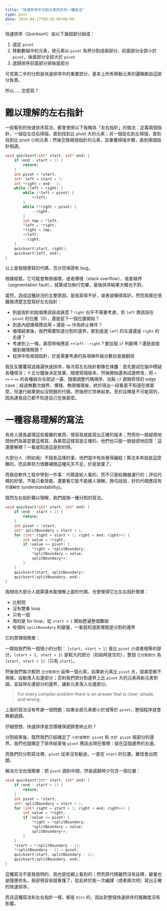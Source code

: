 ```yaml
---
title: "快速排序中分割元素的的另一種寫法"
type: post
date: 2019-04-17T00:30:00+08:00
---
```


快速排序（Quicksort）由以下幾個部分組成：

1. 選定 `pivot`
2. 移動數組中的元素，使元素以 `pivot` 為界分割成兩部分，前面部分全部小於 `pivot`，後面部分全部大於 `pivot`
3. 遞歸排序前面部分與後面部分

可見第二步的分割是快速排序中的重要部分，基本上所有移動元素的邏輯都由這部分負責。

所以……怎麼寫？

# 難以理解的左右指針

一般看到的快速排序寫法，都會使用以下我稱為「左右指針」的做法：定義兩個指針，一個從左往右掃描，直到找到比 pivot 大的元素；另一個從右到左掃描，直到找到比 pivot 小的元素；然後交換兩個指針的元素，並重覆掃描步驟，直到兩個指針相遇。

```C
void quicksort(int* start, int* end) {
    if (end - start < 2) {
        return;
    }
    int pivot = *start;
    int* left = start + 1;
    int *right = end - 1;
    while (left < right) {
        while (*left < pivot) {
            ++left;
        }
        while (*right > pivot) {
            --right;
        }
        int tmp = *left;
        *left = *right;
        *right = tmp;
        ++left;
        --right;
    }
    quicksort(start, right);
    quicksort(left, end);
}
```

以上是我隨便寫的代碼，百分百保證有 bug。

根據經驗，它可能會無限循環，或者爆棧（stack overflow），或者越界（segmentation fault），就算成功執行完畢，最後排序結果大概也不對。

當然，造成這種狀況的主要原因，是我寫得不好，或者說懶得寫好。然而我實在很難搞清楚怎麼寫好左右指針：

 - 到底指針初始值應該設成甚麼？`right` 似乎不需要考慮，但 `left` 應該設在 `pivot` 的位置（0），還是從下一個位置開始？
 - 到底內部循環應該用 `<` 還是 `<=` 作為終止條件？
 - 循環結束後，我們需要知道分割的邊界，那到底是 `left` 的左邊還是 `right` 的右邊？
 - 考慮到上一條，甚麼時候應該 `++left` `--right`？要加個 `if` 判斷嗎？還是直接搬到循環開頭？
 - 程序中有兩個指針，於是需要考慮的各項條件組合數目直接翻倍

我反反覆覆寫過幾遍快速排序，每次寫左右指針都像在煉蠱：首先嘗試在腦中模疑各種情況；十五分鐘後決定放棄，隨便寫個版本，然後開始邊測試邊修改，把 `>` `>=` `<` `<=` 的各種組合全部試一遍、隨便調整代碼順序、加點 `if` 避開奇怪的 edge case；經過無數次越界、爆棧、無限循環後，終於得出一段看着不知道在做甚麼，但運行結果貌似沒問題的代碼，然後把它供奉起來。至於註釋是不可能寫的，因為連我自己都不知道自己在做甚麼。

# 一種容易理解的寫法

有些人擅長處理這些複雜的東西，很容易就能寫出正確的版本；然而你一臉疑惑地問他們為甚麼要這樣寫、為甚麼這樣寫是正確的，他們也只能一臉疑惑地回答：這還要解釋？一看就知道這是對的呀。

大部分人（例如我）不擅長這樣的事，他們當中有些覺得編程 / 算法本來就是這麼難的，而且靠努力很難補償這種先天不足，於是放棄了。

而我從軟件工程中學到一件事：代碼是給人看的，而不只是給機器運行的；評估代碼的好壞，不能只看效能，還要看它能不能被人理解。換句話說，好的代碼應該有 `可理解性` (understandability)。

既然左右指針難以理解，我們就換一種分割的寫法。

```C
void quicksort(int* start, int* end) {
    if (end - start < 2) {
        return;
    }
    int pivot = *start;
    int* splitBoundary = start + 1;
    for (int* right = start + 1; right < end; right++) {
        int value = *right;
        if (value <= pivot) {
            *right = *splitBoundary;
            *splitBoundary = value;
            splitBoundary++;
        }
    }
    quicksort(start, splitBoundary);
    quicksort(splitBoundary, end);
}
```

我相信大部分人就算還未能理解上面的代碼，也會覺得它比左右指針簡單：

 - 比較短
 - 沒有雙重 loop
 - 只有一個
 - 用的是 for loop，從 `start + 1` 開始歷遍整個數組
 - 有個叫 `splitBoundary` 的變量，一看就知道那裡就是分割的邊界

它的原理很簡單：

一開始我們有一個很小的分割： `[start, start + 1)` 是比 `pivot` 小或者相等的部分，`[start + 1, start + 1)` 是較大的部分（初始時是空的），整個 `已分割部分` 為 `[start, start + 1)`（只有 `start`）。

然後我們每次都把 `已分割部分` 延伸一個元素，如果新元素比 `pivot` 大，就甚麼都不用做，自動落入右邊部分；否則我們把分割邊界上比 `pivot` 大的元素與新元素對調，並延伸左邊部分的邊界，讓新元素落入左邊部分。

> For every complex problem there is an answer that is clear, simple, and wrong.

上面的寫法沒有考慮一個問題：如果全部元素都小於或等於 `pivot`，整個程序就會無窮遞歸。

仔細想想，快速排序是怎樣確保遞歸會終止的？

分割結束後，既然我們已經確定了 `小於或等於 pivot` 和 `大於 pivot` 兩部分的邊界，我們也就確定了排序結束後 `pivot` 應該出現在哪裡：就在這個邊界的左邊。

而我們的分割寫法裡，`pivot` 從來沒有動過，一直在 `start` 的位置，難怪會出問題。

解決方法也很簡單：把 `pivot` 調到中間，然後遞歸時少包含一個位置：

```C
void quicksort(int* start, int* end) {
    if (end - start < 2) {
        return;
    }
    int pivot = *start;
    int* splitBoundary = start + 1;
    for (int* right = start + 1; right < end; right++) {
        int value = *right;
        if (value <= pivot) {
            *right = *splitBoundary;
            *splitBoundary = value;
            splitBoundary++;
        }
    }
    *start = *(splitBoundary - 1);
    *(splitBoundary - 1) = pivot;
    quicksort(start, splitBoundary - 1);
    quicksort(splitBoundary, end);
}
```

這種寫法不是我發明的，我也是從網上看到的；然而原代碼雖然沒有註釋，變量也是隨便命名，我卻很容易就看懂了，從此終於能一次編譯（或者兩次吧）寫出正確的快速排序。

而且這種寫法和左右指針一樣，都是 `O(n)` 的，因此對整個快速排序的複雜度沒有影響。
